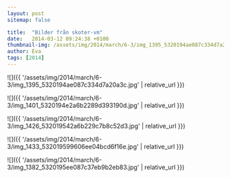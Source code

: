 ```yaml
---
layout: post
sitemap: false

title:  "Bilder från skoter-vm"
date:   2014-03-12 09:24:38 +0100
thumbnail-img: /assets/img/2014/march/6-3/img_1395_5320194ae087c334d7a20a3c.jpg
author: Eva
tags: [2014]
---
```




![]({{ '/assets/img/2014/march/6-3/img_1395_5320194ae087c334d7a20a3c.jpg'  | relative_url }})

![]({{ '/assets/img/2014/march/6-3/img_1401_5320194e2a6b2289d393190d.jpg'  | relative_url }})

![]({{ '/assets/img/2014/march/6-3/img_1426_532019542a6b229c7b8c52d3.jpg'  | relative_url }})

![]({{ '/assets/img/2014/march/6-3/img_1433_532019599606ee04bcd6f16e.jpg'  | relative_url }})

![]({{ '/assets/img/2014/march/6-3/img_1382_5320195ee087c37eb9b2eb83.jpg'  | relative_url }})

